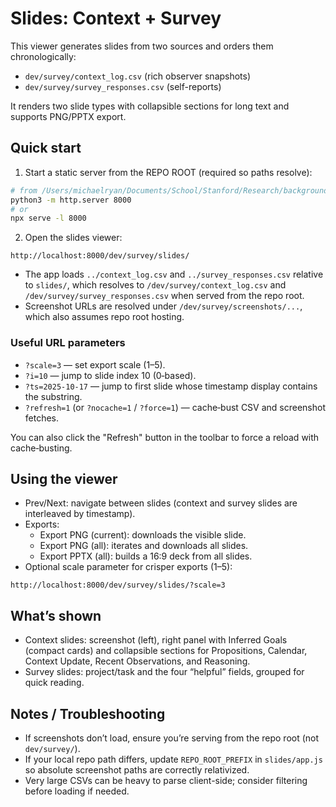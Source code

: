 # Slides: Context + Survey

This viewer generates slides from two sources and orders them chronologically:
- `dev/survey/context_log.csv` (rich observer snapshots)
- `dev/survey/survey_responses.csv` (self-reports)

It renders two slide types with collapsible sections for long text and supports PNG/PPTX export.

## Quick start

1) Start a static server from the REPO ROOT (required so paths resolve):

```bash
# from /Users/michaelryan/Documents/School/Stanford/Research/background-agents
python3 -m http.server 8000
# or
npx serve -l 8000
```

2) Open the slides viewer:

```text
http://localhost:8000/dev/survey/slides/
```

- The app loads `../context_log.csv` and `../survey_responses.csv` relative to `slides/`, which resolves to `/dev/survey/context_log.csv` and `/dev/survey/survey_responses.csv` when served from the repo root.
- Screenshot URLs are resolved under `/dev/survey/screenshots/...`, which also assumes repo root hosting.

### Useful URL parameters

- `?scale=3` — set export scale (1–5).
- `?i=10` — jump to slide index 10 (0‑based).
- `?ts=2025-10-17` — jump to first slide whose timestamp display contains the substring.
- `?refresh=1` (or `?nocache=1` / `?force=1`) — cache‑bust CSV and screenshot fetches.

You can also click the "Refresh" button in the toolbar to force a reload with cache‑busting.

## Using the viewer

- Prev/Next: navigate between slides (context and survey slides are interleaved by timestamp).
- Exports:
  - Export PNG (current): downloads the visible slide.
  - Export PNG (all): iterates and downloads all slides.
  - Export PPTX (all): builds a 16:9 deck from all slides.
- Optional scale parameter for crisper exports (1–5):

```text
http://localhost:8000/dev/survey/slides/?scale=3
```

## What’s shown

- Context slides: screenshot (left), right panel with Inferred Goals (compact cards) and collapsible sections for Propositions, Calendar, Context Update, Recent Observations, and Reasoning.
- Survey slides: project/task and the four “helpful” fields, grouped for quick reading.

## Notes / Troubleshooting

- If screenshots don’t load, ensure you’re serving from the repo root (not `dev/survey/`).
- If your local repo path differs, update `REPO_ROOT_PREFIX` in `slides/app.js` so absolute screenshot paths are correctly relativized.
- Very large CSVs can be heavy to parse client-side; consider filtering before loading if needed.


